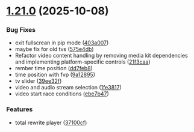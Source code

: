 # [1.21.0](https://github.com/strumok-app/strumok/compare/v1.20.0...v1.21.0) (2025-10-08)


### Bug Fixes

* exit fullscrean in pip mode ([403a007](https://github.com/strumok-app/strumok/commit/403a007e3061115cbc38f013a9aec53351c1bc70))
* maybe fix for old tvs ([575e4db](https://github.com/strumok-app/strumok/commit/575e4dba841b000505cef83970d5505f852f35f5))
* Refactor video content handling by removing media kit dependencies and implementing platform-specific controls ([21f3caa](https://github.com/strumok-app/strumok/commit/21f3caa76eed73dca0a45d1e7e2f817fefe3bd36))
* rember time position ([dd7feb8](https://github.com/strumok-app/strumok/commit/dd7feb81626a6992732f19bf32a6df669bc2943a))
* time position with fvp ([9a12895](https://github.com/strumok-app/strumok/commit/9a128954063564144af246e8b83e0a972ba1feac))
* tv slider ([39ee32f](https://github.com/strumok-app/strumok/commit/39ee32fd8698bdf8d8fc93177ac9f35e368a72e7))
* video and audio stream selection ([1fe3817](https://github.com/strumok-app/strumok/commit/1fe3817650cdfea26dea5c7cfaf15db9ea76ef1b))
* video start race conditions ([ebe7b47](https://github.com/strumok-app/strumok/commit/ebe7b47eb534aa87c2f67b2a0b70d2eece9e9fb9))


### Features

* total rewrite player ([37100cf](https://github.com/strumok-app/strumok/commit/37100cf375408753ea29dc92e5b9ef07cd6e3650))



